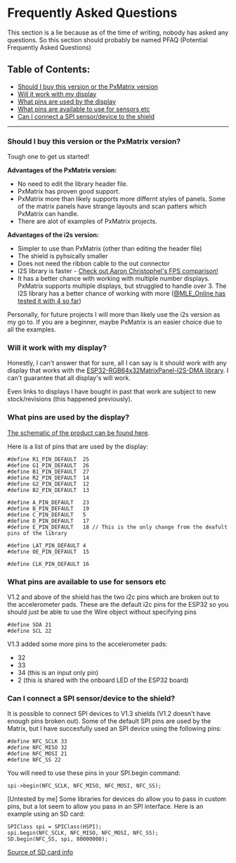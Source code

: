 # Frequently Asked Questions

This section is a lie because as of the time of writing, nobody has asked any questions. So this section should probably be named PFAQ (Potential Frequently Asked Questions)

## Table of Contents:

- [Should I buy this version or the PxMatrix version](https://github.com/witnessmenow/ESP32-i2s-Matrix-Shield/blob/master/FAQ.md#should-i-buy-this-version-or-the-pxmatrix-version)
- [Will it work with my display](https://github.com/witnessmenow/ESP32-i2s-Matrix-Shield/blob/master/FAQ.md#will-it-work-with-my-display)
- [What pins are used by the display](https://github.com/witnessmenow/ESP32-i2s-Matrix-Shield/blob/master/FAQ.md#what-pins-are-used-by-the-display)
- [What pins are available to use for sensors etc](https://github.com/witnessmenow/ESP32-i2s-Matrix-Shield/blob/master/FAQ.md#what-pins-are-available-to-use-for-sensors-etc)
- [Can I connect a SPI sensor/device to the shield](https://github.com/witnessmenow/ESP32-i2s-Matrix-Shield/blob/master/FAQ.md#device-to-the-shield)

---

### Should I buy this version or the PxMatrix version?

Tough one to get us started! 

**Advantages of the PxMatrix version:**
- No need to edit the library header file.
- PxMatrix has proven good support.
- PxMatrix more than likely supports more differnt styles of panels. Some of the matrix panels have strange layouts and scan patters which PxMatrix can handle.
- There are alot of examples of PxMatrix projects.

**Advantages of the i2s version:**
- Simpler to use than PxMatrix (other than editing the header file)
- The shield is pyhsically smaller
- Does not need the ribbon cable to the out connector
- I2S library is faster - [Check out Aaron Christophel's FPS comparison!](https://www.youtube.com/watch?v=HKWDGangWU0)
- It has a better chance with working with multiple number displays. PxMatrix supports multiple displays, but struggled to handle over 3. The I2S library has a better chance of working with more ([@MLE_Online has tested it with 4 so far](https://twitter.com/MLE_Online/status/1291547518493274113))

Personally, for future projects I will more than likely use the i2s version as my go to. If you are a beginner, maybe PxMatrix is an easier choice due to all the examples.

### Will it work with my display?

Honestly, I can't answer that for sure, all I can say is it should work with any display that works with the [ESP32-RGB64x32MatrixPanel-I2S-DMA library](https://github.com/mrfaptastic/ESP32-RGB64x32MatrixPanel-I2S-DMA). I can't guarantee that all display's will work. 

Even links to displays I have bought in past that work are subject to new stock/revisions (this happened previously).

### What pins are used by the display?

[The schematic of the product can be found here](https://i.imgur.com/wbVGML8.png). 

Here is a list of pins that are used by the display:

```
#define R1_PIN_DEFAULT  25
#define G1_PIN_DEFAULT  26
#define B1_PIN_DEFAULT  27
#define R2_PIN_DEFAULT  14
#define G2_PIN_DEFAULT  12
#define B2_PIN_DEFAULT  13

#define A_PIN_DEFAULT   23
#define B_PIN_DEFAULT   19
#define C_PIN_DEFAULT   5
#define D_PIN_DEFAULT   17
#define E_PIN_DEFAULT   18 // This is the only change from the deafult pins of the library
          
#define LAT_PIN_DEFAULT 4
#define OE_PIN_DEFAULT  15

#define CLK_PIN_DEFAULT 16
```

###  What pins are available to use for sensors etc

V1.2 and above of the shield has the two i2c pins which are broken out to the accelerometer pads. These are the default i2c pins for the ESP32 so you should just be able to use the Wire object without specifying pins

```
#define SDA 21
#define SCL 22
```

V1.3 added some more pins to the accelerometer pads:

- 32
- 33
- 34 (this is an input only pin)
- 2 (this is shared with the onboard LED of the ESP32 board)

###  Can I connect a SPI sensor/device to the shield?

It is possible to connect SPI devices to V1.3 shields (V1.2 doesn't have enough pins broken out). Some of the default SPI pins are used by the Matrix, but I have succesfully used an SPI device using the following pins:

```
#define NFC_SCLK 33
#define NFC_MISO 32
#define NFC_MOSI 21
#define NFC_SS 22
```

You will need to use these pins in your SPI.begin command:

`spi->begin(NFC_SCLK, NFC_MISO, NFC_MOSI, NFC_SS);`

[Untested by me] Some libraries for devices do allow you to pass in custom pins, but a lot seem to allow you pass in an SPI interface. Here is an example using an SD card:

```
SPIClass spi = SPIClass(HSPI);
spi.begin(NFC_SCLK, NFC_MISO, NFC_MOSI, NFC_SS);
SD.begin(NFC_SS, spi, 80000000);
```
[Source of SD card info](https://www.instructables.com/Select-SD-Interface-for-ESP32/) 



